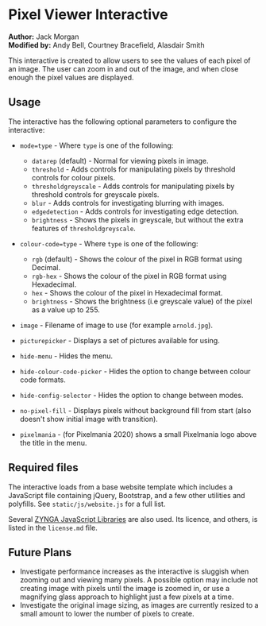 # Pixel Viewer Interactive

**Author:** Jack Morgan  
**Modified by:** Andy Bell, Courtney Bracefield, Alasdair Smith

This interactive is created to allow users to see the values of each pixel of an image.
The user can zoom in and out of the image, and when close enough the pixel values are displayed.

## Usage

The interactive has the following optional parameters to configure the interactive:

- `mode=type` - Where `type` is one of the following:

  - `datarep` (default) - Normal for viewing pixels in image.
  - `threshold` - Adds controls for manipulating pixels by threshold controls for colour pixels.
  - `thresholdgreyscale` - Adds controls for manipulating pixels by threshold controls for greyscale pixels.
  - `blur` - Adds controls for investigating blurring with images.
  - `edgedetection` - Adds controls for investigating edge detection.
  - `brightness` - Shows the pixels in greyscale, but without the extra features of `thresholdgreyscale`.

- `colour-code=type` - Where `type` is one of the following:

  - `rgb` (default) - Shows the colour of the pixel in RGB format using Decimal.
  - `rgb-hex` - Shows the colour of the pixel in RGB format using Hexadecimal.
  - `hex` - Shows the colour of the pixel in Hexadecimal format.
  - `brightness` - Shows the brightness (i.e greyscale value) of the pixel as a value up to 255.

- `image` - Filename of image to use (for example `arnold.jpg`).
- `picturepicker` - Displays a set of pictures available for using.
- `hide-menu` - Hides the menu.
- `hide-colour-code-picker` - Hides the option to change between colour code formats.
- `hide-config-selector` - Hides the option to change between modes.
- `no-pixel-fill` - Displays pixels without background fill from start (also doesn't show initial image with transition).
- `pixelmania` - (for Pixelmania 2020) shows a small Pixelmania logo above the title in the menu.

## Required files

The interactive loads from a base website template which includes a JavaScript file containing jQuery, Bootstrap, and a few other utilities and polyfills.
See `static/js/website.js` for a full list.

Several [ZYNGA JavaScript Libraries](zynga.github.io/scroller/) are also used.
Its licence, and others, is listed in the `license.md` file.

## Future Plans

- Investigate performance increases as the interactive is sluggish when zooming out and viewing many pixels. A possible option may include not creating image with pixels until the image is zoomed in, or use a magnifying glass approach to highlight just a few pixels at a time.
- Investigate the original image sizing, as images are currently resized to a small amount to lower the number of pixels to create.
